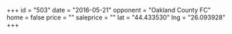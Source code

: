 +++
id = "503"
date = "2016-05-21"
opponent = "Oakland County FC"
home = false
price = ""
saleprice = ""
lat = "44.433530"
lng = "26.093928"
+++
